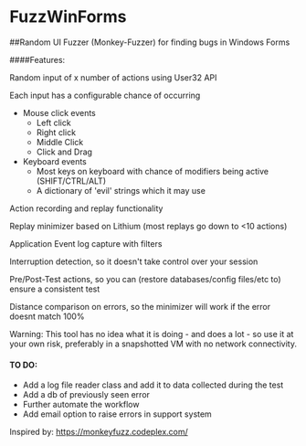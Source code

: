# FuzzWinForms
##Random UI Fuzzer (Monkey-Fuzzer) for finding bugs in Windows Forms

####Features:

Random input of x number of actions using User32 API

Each input has a configurable chance of occurring
  * Mouse click events
    - Left click
    - Right click
    - Middle Click
    - Click and Drag
  * Keyboard events
    - Most keys on keyboard with chance of modifiers being active (SHIFT/CTRL/ALT)
    - A dictionary of 'evil' strings which it may use

Action recording and replay functionality

Replay minimizer based on Lithium (most replays go down to <10 actions)

Application Event log capture with filters

Interruption detection, so it doesn't take control over your session

Pre/Post-Test actions, so you can (restore databases/config files/etc to) ensure a consistent test  

Distance comparison on errors, so the minimizer will work if the error doesnt match 100%

Warning:  This tool has no idea what it is doing - and does a lot - so use it at your own risk, preferably in a snapshotted VM with no network connectivity.  

#### TO DO:

* Add a log file reader class and add it to data collected during the test
* Add a db of previously seen error
* Further automate the workflow
* Add email option to raise errors in support system

Inspired by: https://monkeyfuzz.codeplex.com/
